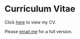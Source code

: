 # Curriculum Vitae
Click [here](https://github.com/tomogwen/cv/blob/master/CV.pdf) to view my CV. 

Please [email me](t.o.m.davies@soton.ac.uk) for a full version.
